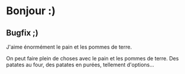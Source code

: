 # Bonjour :)
## Bugfix ;)

J'aime énormément le pain et les pommes de terre.

On peut faire plein de choses avec le pain et les pommes de terre.
Des patates au four, des patates en purées, tellement d'options...
